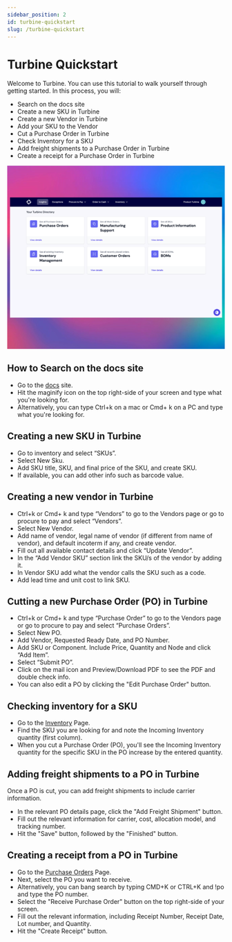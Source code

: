 ```yaml
---
sidebar_position: 2
id: turbine-quickstart
slug: /turbine-quickstart
---
```


# Turbine Quickstart

Welcome to Turbine. You can use this tutorial to walk yourself through getting started. In this process, you will:
* Search on the docs site 
* Create a new SKU in Turbine
* Create a new Vendor in Turbine
* Add your SKU to the Vendor
* Cut a Purchase Order in Turbine
* Check Inventory for a SKU
* Add freight shipments to a Purchase Order in Turbine
* Create a receipt for a Purchase Order in Turbine

![Order Index Page](../static/img/quickstart.png)

## How to Search on the docs site 

* Go to the [docs](https://docs.helloturbine.com/) site.
* Hit the maginify icon on the top right-side of your screen and type what you're looking for.
* Alternatively, you can type Ctrl+k on a mac or Cmd+ k on a PC and type what you're looking for. 

## Creating a new SKU in Turbine

* Go to inventory and select “SKUs”.
* Select New Sku.
* Add SKU title, SKU, and final price of the SKU, and create SKU.
* If available, you can add other info such as barcode value.

## Creating a new vendor in Turbine

* Ctrl+k or Cmd+ k and type “Vendors” to go to the Vendors page or go to procure to pay and select “Vendors”.
* Select New Vendor.
* Add name of vendor, legal name of vendor (if different from name of vendor), and default incoterm if any, and create vendor.
* Fill out all available contact details and click “Update Vendor”.
* In the “Add Vendor SKU” section link the SKU/s of the vendor by adding it. 
* In Vendor SKU add what the vendor calls the SKU such as a code. 
* Add lead time and unit cost to link SKU.

## Cutting a new Purchase Order (PO) in Turbine

* Ctrl+k or Cmd+ k and type “Purchase Order” to go to the Vendors page or go to procure to pay and select “Purchase Orders”.
* Select New PO.
* Add Vendor, Requested Ready Date, and PO Number. 
* Add SKU or Component. Include Price, Quantity and Node and click “Add Item”.
* Select “Submit PO”.
* Click on the mail icon and Preview/Download PDF to see the PDF and double check info. 
* You can also edit a PO by clicking the "Edit Purchase Order" button.

## Checking inventory for a SKU

* Go to the [Inventory](https://app.helloturbine.com/app/inventory) Page.
* Find the SKU you are looking for and note the Incoming Inventory quantity (first column).
* When you cut a Purchase Order (PO), you'll see the Incoming Inventory quantity for the specific SKU in the PO increase by the entered quantity.

## Adding freight shipments to a PO in Turbine 

Once a PO is cut, you can add freight shipments to include carrier information.
* In the relevant PO details page, click the "Add Freight Shipment" button.
* Fill out the relevant information for carrier, cost, allocation model, and tracking number.
* Hit the "Save" button, followed by the "Finished" button.

## Creating a receipt from a PO in Turbine 

* Go to the [Purchase Orders](https://app.helloturbine.com/app/purchase-orders) Page.
* Next, select the PO you want to receive.
* Alternatively, you can bang search by typing CMD+K or CTRL+K and !po and type the PO number.
* Select the "Receive Purchase Order" button on the top right-side of your screen.
* Fill out the relevant information, including Receipt Number, Receipt Date, Lot number, and Quantity.
* Hit the "Create Receipt" button.  
